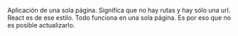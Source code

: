 Aplicación de una sola página. Significa que no hay rutas y hay sólo una url. React es de ese estilo. Todo funciona en una sola página. Es por eso que no es posible actualizarlo.